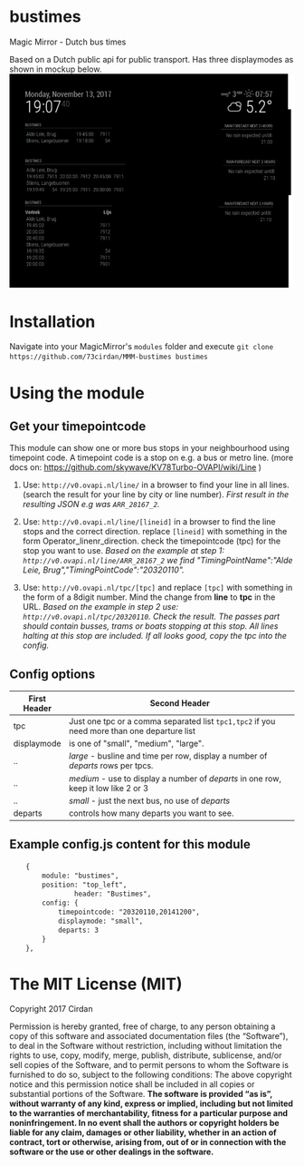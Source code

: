 # bustimes
Magic Mirror - Dutch bus times

Based on a Dutch public api for public transport. Has three displaymodes as shown in mockup below.
![call](https://github.com/73cirdan/MMM-bustimes/blob/master/screenshot.png)
# Installation
Navigate into your MagicMirror's `modules` folder and execute
 `git clone https://github.com/73cirdan/MMM-bustimes bustimes`
# Using the module
## Get your timepointcode
This module can show one or more bus stops in your neighbourhood using timepoint code.
A timepoint code is a stop on e.g. a bus or metro line.
(more docs on: https://github.com/skywave/KV78Turbo-OVAPI/wiki/Line )

1. Use: `http://v0.ovapi.nl/line/`
  in a browser to find your line in all lines.
  (search the result for your line by city or line number).
  *First result in the resulting JSON e.g was `ARR_28167_2`.*

1. Use: `http://v0.ovapi.nl/line/[lineid]`
  in a browser to find the line stops and the correct direction.
  replace `[lineid]` with something in the form Operator_linenr_direction.
  check the timepointcode (tpc) for the stop you want to use.
  *Based on the example at step 1: `http://v0.ovapi.nl/line/ARR_28167_2`
  we find "TimingPointName":"Alde Leie, Brug","TimingPointCode":"20320110".*

1. Use: `http://v0.ovapi.nl/tpc/[tpc]`
  and replace `[tpc]` with something in the form of a 8digit number.
  Mind the change from **line** to **tpc** in the URL.
  *Based on the example in step 2 use: `http://v0.ovapi.nl/tpc/20320110`.*
  *Check the result. The passes part should contain busses, trams or boats stopping at this stop. All lines halting at this stop are included. If all looks good, copy the tpc into the config.*

## Config options

First Header | Second Header
------------ | -------------
tpc | Just one tpc or a comma separated list `tpc1,tpc2` if you need more than one departure list
displaymode | is one of "small", "medium", "large".
.. | *large* - busline and time per row, display a number of *departs* rows per tpcs.
.. | *medium* - use <departs> to display a number of *departs* in one row, keep it low like 2 or 3
.. | *small* - just the next bus, no use of *departs*
departs | controls how many departs you want to see.

## Example config.js content for this module
		{
			module: "bustimes",
			position: "top_left",
                	header: "Bustimes",
			config: {
				timepointcode: "20320110,20141200",
				displaymode: "small",
				departs: 3
			}
		},

The MIT License (MIT)
=====================
Copyright 2017 Cirdan

Permission is hereby granted, free of charge, to any person obtaining a copy of this software and associated documentation files (the “Software”), to deal in the Software without restriction, including without limitation the rights to use, copy, modify, merge, publish, distribute, sublicense, and/or sell copies of the Software, and to permit persons to whom the Software is furnished to do so, subject to the following conditions: The above copyright notice and this permission notice shall be included in all copies or substantial portions of the Software. **The software is provided “as is”, without warranty of any kind, express or implied, including but not limited to the warranties of merchantability, fitness for a particular purpose and noninfringement. In no event shall the authors or copyright holders be liable for any claim, damages or other liability, whether in an action of contract, tort or otherwise, arising from, out of or in connection with the software or the use or other dealings in the software.**

